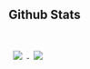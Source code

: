 ## Github Stats
<br>
<a href="https://github.com/DuncanBScruggs">
  <img align="center" style="margin:1rem 0.5rem" src="https://github-readme-stats.vercel.app/api/top-langs/?username=DuncanBScruggs&hide=html,css&title_color=ffffff&text_color=c9cacc&icon_color=4AB197&bg_color=1A2B34" /> 
</a>
<a href="https://github.com/DuncanBScruggs">
  <img align="center" style="margin:1rem 0.5rem" src="https://github-readme-stats.vercel.app/api?username=DuncanBScruggs&hide=html,css&title_color=ffffff&text_color=c9cacc&icon_color=4AB197&bg_color=1A2B34" /> 
</a>

<!--
**DuncanBScruggs/DuncanBScruggs** is a ✨ _special_ ✨ repository because its `README.md` (this file) appears on your GitHub profile.

Here are some ideas to get you started:

- 🔭 I’m currently working on ...
- 🌱 I’m currently learning ...
- 👯 I’m looking to collaborate on ...
- 🤔 I’m looking for help with ...
- 💬 Ask me about ...
- 📫 How to reach me: ...
- 😄 Pronouns: ...
- ⚡ Fun fact: ...
-->
